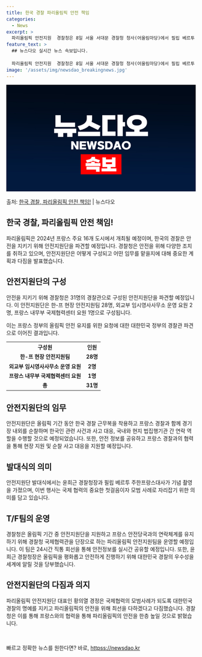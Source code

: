 ```yaml
---
title: 한국 경찰 파리올림픽 안전 책임
categories:
  - News
excerpt: >
  파리올림픽 안전지원  경찰청은 8일 서울 서대문 경찰청 청사(어울림마당)에서 필립 베르투 주한프랑스대사, 윤…
feature_text: >
  ## 뉴스다오 실시간 뉴스 속보입니다.

  파리올림픽 안전지원  경찰청은 8일 서울 서대문 경찰청 청사(어울림마당)에서 필립 베르투 주한프랑스대사, 윤…
image: '/assets/img/newsdao_breakingnews.jpg'
---
```


![뉴스다오 속보](/assets/img/newsdao_breakingnews.jpg)

<p>출처: <a href="httpss://newsdao.kr/4673" rel="dofollow">한국 경찰, 파리올림픽 안전 책임!</a> | 뉴스다오</p>

<h2 data-ke-size="size26">한국 경찰, 파리올림픽 안전 책임!</h2>
<p data-ke-size="size16">파리올림픽은 2024년 프랑스 주요 16개 도시에서 개최될 예정이며, 한국의 경찰은 안전을 지키기 위해 안전지원단을 파견할 예정입니다. 경찰청은 안전을 위해 다양한 조치를 취하고 있으며, 안전지원단은 어떻게 구성되고 어떤 임무를 맡을지에 대해 중요한 계획과 다짐을 발표했습니다.</p>

<h2 data-ke-size="size24">안전지원단의 구성</h2>
<p data-ke-size="size16">안전을 지키기 위해 경찰청은 31명의 경찰관으로 구성된 안전지원단을 파견할 예정입니다. 이 안전지원단은 한-프 현장 안전지원팀 28명, 외교부 임시영사사무소 운영 요원 2명, 프랑스 내무부 국제협력센터 요원 1명으로 구성됩니다.</p>
<p data-ke-size="size16">이는 프랑스 정부의 올림픽 안전 유지를 위한 요청에 대한 대한민국 정부의 경찰관 파견으로 이어진 결과입니다.</p>

<table>
	<tr>
		<th>구성원</th>
		<th>인원</th>
	</tr>
	<tr>
		<td style="text-align: center; height: 17px;"><b>한-프 현장 안전지원팀</b></td>
		<td style="text-align: center; height: 17px;"><b>28명</b></td>
	</tr>
	<tr>
		<td style="text-align: center; height: 17px;"><b>외교부 임시영사사무소 운영 요원</b></td>
		<td style="text-align: center; height: 17px;"><b>2명</b></td>
	</tr>
	<tr>
		<td style="text-align: center; height: 17px;"><b>프랑스 내무부 국제협력센터 요원</b></td>
		<td style="text-align: center; height: 17px;"><b>1명</b></td>
	</tr>
	<tr>
		<td style="text-align: center; height: 17px;"><b>총</b></td>
		<td style="text-align: center; height: 17px;"><b>31명</b></td>
	</tr>
</table>

<h2 data-ke-size="size24">안전지원단의 임무</h2>
<p data-ke-size="size16">안전지원단은 올림픽 기간 동안 한국 경찰 근무복을 착용하고 프랑스 경찰과 함께 경기장 내외를 순찰하며 한국인 관련 사건과 사고 대응, 국내와 현지 법집행기관 간 연락 역할을 수행할 것으로 예정되었습니다. 또한, 안전 정보를 공유하고 프랑스 경찰과의 협력을 통해 현장 지원 및 순찰 사고 대응을 지원할 예정입니다.</p>

<h2 data-ke-size="size24">발대식의 의미</h2>
<p data-ke-size="size16">안전지원단 발대식에서는 윤희근 경찰청장과 필립 베르투 주한프랑스대사가 기념 촬영을 가졌으며, 이번 행사는 국제 협력의 중요한 첫걸음이자 모범 사례로 자리잡기 위한 의미를 담고 있습니다.</p>

<h2 data-ke-size="size24">T/F팀의 운영</h2>
<p data-ke-size="size16">경찰청은 올림픽 기간 중 안전지원단을 지원하고 프랑스 안전당국과의 연락체계를 유지하기 위해 경찰청 국제협력관을 단장으로 하는 파리올림픽 안전지원팀을 운영할 예정입니다. 이 팀은 24시간 직통 회선을 통해 안전정보를 실시간 공유할 예정입니다. 또한, 윤희근 경찰청장은 올림픽을 평화롭고 안전하게 진행하기 위해 대한민국 경찰의 우수성을 세계에 알릴 것을 당부했습니다.</p>

<h2 data-ke-size="size24">안전지원단의 다짐과 의지</h2>
<p data-ke-size="size16">파리올림픽 안전지원단 대표인 황의열 경정은 국제협력의 모범사례가 되도록 대한민국 경찰의 명예를 지키고 파리올림픽의 안전을 위해 최선을 다하겠다고 다짐했습니다. 경찰청은 이를 통해 프랑스와의 협력을 통해 파리올림픽의 안전을 한층 높일 것으로 밝혔습니다.</p>
<p data-ke-size="size16">&nbsp;</p> 

빠르고 정확한 뉴스를 원한다면? 바로, <a href="httpss://newsdao.kr" rel="dofollow">httpss://newsdao.kr</a>



